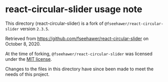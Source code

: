 # react-circular-slider usage note

This directory (react-circular-slider) is a fork of `@fseehawer/react-circular-slider` version `2.3.5`.

Retrieved from https://github.com/fseehawer/react-circular-slider on October 8, 2020.

At the time of forking, `@fseehawer/react-circular-slider` was licensed under the [MIT license](https://opensource.org/licenses/MIT).

Changes to the files in this directory have since been made to meet the needs of this project.
